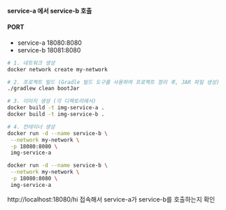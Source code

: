 #### service-a 에서 service-b 호출

#### PORT
- service-a 18080:8080
- service-b 18081:8080

```bash
# 1. 네트워크 생성
docker network create my-network

# 2. 프로젝트 빌드 (Gradle 빌드 도구를 사용하여 프로젝트 정리 후, JAR 파일 생성)
./gradlew clean bootJar

# 3. 이미지 생성 (각 디렉토리에서)
docker build -t img-service-a .
docker build -t img-service-b .

# 4. 컨테이너 생성
docker run -d --name service-b \
 --network my-network \
 -p 18080:8080 \
 img-service-a

docker run -d --name service-b \
 --network my-network \
 -p 18080:8080 \
 img-service-a
```

http://localhost:18080/hi
접속해서 service-a가 service-b를 호출하는지 확인
